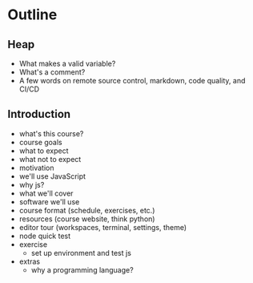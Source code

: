 # Outline

## Heap

- What makes a valid variable?
- What's a comment?
- A few words on remote source control, markdown, code quality, and CI/CD

## Introduction

- what's this course?
- course goals
- what to expect
- what not to expect
- motivation
- we'll use JavaScript
- why js?
- what we'll cover
- software we'll use
- course format (schedule, exercises, etc.)
- resources (course website, think python)
- editor tour (workspaces, terminal, settings, theme)
- node quick test
- exercise
  - set up environment and test js
- extras
  - why a programming language?

